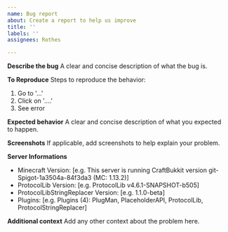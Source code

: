 ```yaml
---
name: Bug report
about: Create a report to help us improve
title: ''
labels: ''
assignees: Rothes

---
```


**Describe the bug**
A clear and concise description of what the bug is.

**To Reproduce**
Steps to reproduce the behavior:
1. Go to '...'
2. Click on '....'
3. See error

**Expected behavior**
A clear and concise description of what you expected to happen.

**Screenshots**
If applicable, add screenshots to help explain your problem.

**Server Informations**
 - Minecraft Version: [e.g. This server is running CraftBukkit version git-Spigot-1a3504a-84f3da3 (MC: 1.13.2)]
 - ProtocolLib Version: [e.g. ProtocolLib v4.6.1-SNAPSHOT-b505]
 - ProtocolLibStringReplacer Version: [e.g. 1.1.0-beta]
 - Plugins: [e.g. Plugins (4): PlugMan, PlaceholderAPI, ProtocolLib, ProtocolStringReplacer]

**Additional context**
Add any other context about the problem here.
